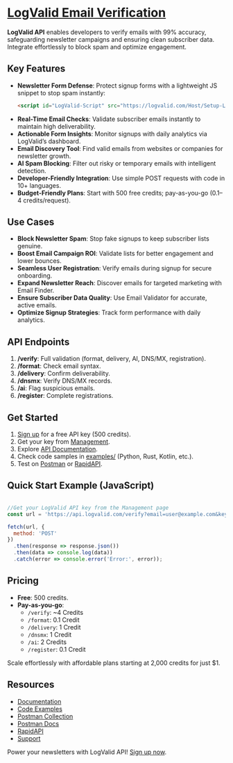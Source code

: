 # [LogValid Email Verification](https://logvalid.com/)


**LogValid API** enables developers to verify emails with 99% accuracy, safeguarding newsletter campaigns and ensuring clean subscriber data. Integrate effortlessly to block spam and optimize engagement.

## Key Features
- **Newsletter Form Defense**: Protect signup forms with a lightweight JS snippet to stop spam instantly:
  ```html
  <script id="LogValid-Script" src="https://logvalid.com/Host/Setup-LogValid.js?v=1.27" webKey="YOUR_WEB_KEY" formKey="YOUR_PUBLIC_FORM_KEY"></script>
  ```
- **Real-Time Email Checks**: Validate subscriber emails instantly to maintain high deliverability.
- **Actionable Form Insights**: Monitor signups with daily analytics via LogValid’s dashboard.
- **Email Discovery Tool**: Find valid emails from websites or companies for newsletter growth.
- **AI Spam Blocking**: Filter out risky or temporary emails with intelligent detection.
- **Developer-Friendly Integration**: Use simple POST requests with code in 10+ languages.
- **Budget-Friendly Plans**: Start with 500 free credits; pay-as-you-go (0.1–4 credits/request).

## Use Cases
- **Block Newsletter Spam**: Stop fake signups to keep subscriber lists genuine.
- **Boost Email Campaign ROI**: Validate lists for better engagement and lower bounces.
- **Seamless User Registration**: Verify emails during signup for secure onboarding.
- **Expand Newsletter Reach**: Discover emails for targeted marketing with Email Finder.
- **Ensure Subscriber Data Quality**: Use Email Validator for accurate, active emails.
- **Optimize Signup Strategies**: Track form performance with daily analytics.

## API Endpoints
1. **/verify**: Full validation (format, delivery, AI, DNS/MX, registration).
2. **/format**: Check email syntax.
3. **/delivery**: Confirm deliverability.
4. **/dnsmx**: Verify DNS/MX records.
5. **/ai**: Flag suspicious emails.
6. **/register**: Complete registrations.

## Get Started
1. [Sign up](https://logvalid.com) for a free API key (500 credits).
2. Get your key from [Management](https://app.logvalid.com/Management).
3. Explore [API Documentation](docs/api.md).
4. Check code samples in [examples/](examples/) (Python, Rust, Kotlin, etc.).
5. Test on [Postman](https://www.postman.com/hashemdev/logvalid/collection/z1rhdij/logvalid-email-verification-api?action=share&creator=16638588) or [RapidAPI](https://rapidapi.com/hashemdev94-rrzDG4laatO/api/logvalid-next-gen-email-verification).

## Quick Start Example (JavaScript)
```javaScript

//Get your LogValid API key from the Management page
const url = 'https://api.logvalid.com/verify?email=user@example.com&key=YOUR_API_KEY';

fetch(url, {
  method: 'POST'
})
  .then(response => response.json())
  .then(data => console.log(data))
  .catch(error => console.error('Error:', error));
```

## Pricing
- **Free**: 500 credits.
- **Pay-as-you-go**:
  - `/verify`: ~4 Credits
  - `/format`: 0.1 Credit
  - `/delivery`: 1 Credit
  - `/dnsmx`: 1 Credit
  - `/ai`: 2 Credits
  - `/register`: 0.1 Credit
  
Scale effortlessly with affordable plans starting at 2,000 credits for just $1.


## Resources
- [Documentation](docs/api.md)
- [Code Examples](examples/)
- [Postman Collection](https://www.postman.com/hashemdev/logvalid/collection/z1rhdij/logvalid-email-verification-api?action=share&creator=16638588)
- [Postman Docs](https://documenter.getpostman.com/view/16638588/2sB2j1hCqE)
- [RapidAPI](https://rapidapi.com/hashemdev94-rrzDG4laatO/api/logvalid-next-gen-email-verification)
- [Support](https://logvalid.com/contact)

Power your newsletters with LogValid API! [Sign up now](https://logvalid.com).
